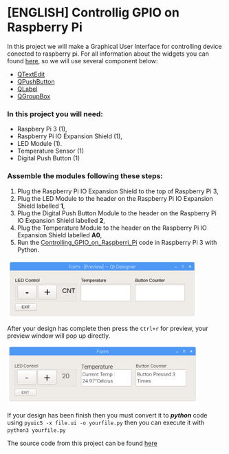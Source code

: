 # [ENGLISH] Controllig GPIO on Raspberry Pi
In this project we will make a Graphical User Interface for controlling device conected to raspberry pi. For all information about the widgets you can found [here](http://pyqt.sourceforge.net/Docs/PyQt4/qtgui.html), so we will use several component below:

* [QTextEdit](http://pyqt.sourceforge.net/Docs/PyQt4/qtextedit.html)
* [QPushButton](http://pyqt.sourceforge.net/Docs/PyQt4/qpushbutton.html)
* [QLabel](http://pyqt.sourceforge.net/Docs/PyQt4/qlabel.html)
* [QGroupBox](http://pyqt.sourceforge.net/Docs/PyQt4/qgroupbox.html)

### In this project you will need:
* Raspbery Pi 3 (1),
* Raspberry Pi IO Expansion Shield (1),
* LED Module (1).
* Temperature Sensor (1)
* Digital Push Button (1)

### Assemble the modules following these steps:
1. Plug the Raspberry Pi IO Expansion Shield to the top of  Raspberry Pi 3,
2. Plug the LED Module to the header on the Raspberry Pi IO Expansion Shield labelled **1**,
3. Plug the Digital Push Button Module to the header on the Raspberry Pi IO Expansion Shield labelled **2**,
4. Plug the Temperature Module to the header on the Raspberry Pi IO Expansion Shield labelled **A0**,
5. Run the [Controlling_GPIO_on_Raspberri_Pi](/09_Graphical_User_Interface/5.Controlling_GPIO_on_Raspberri_Pi/src) code in Raspberry Pi 3 with Python.

<img src="/images/Controlling_GPIO1.PNG" height="135">

After your design has complete then press the ```Ctrl+r``` for preview, your preview window will pop up directly.

<img src="/images/Controlling_GPIO.PNG" height="137">

If your design has been finish then you must convert it to ***python*** code using ```pyuic5 -x file.ui -o yourfile.py``` then you can execute it with ```python3 yourfile.py```

The source code from this project can be found [here](/src)

